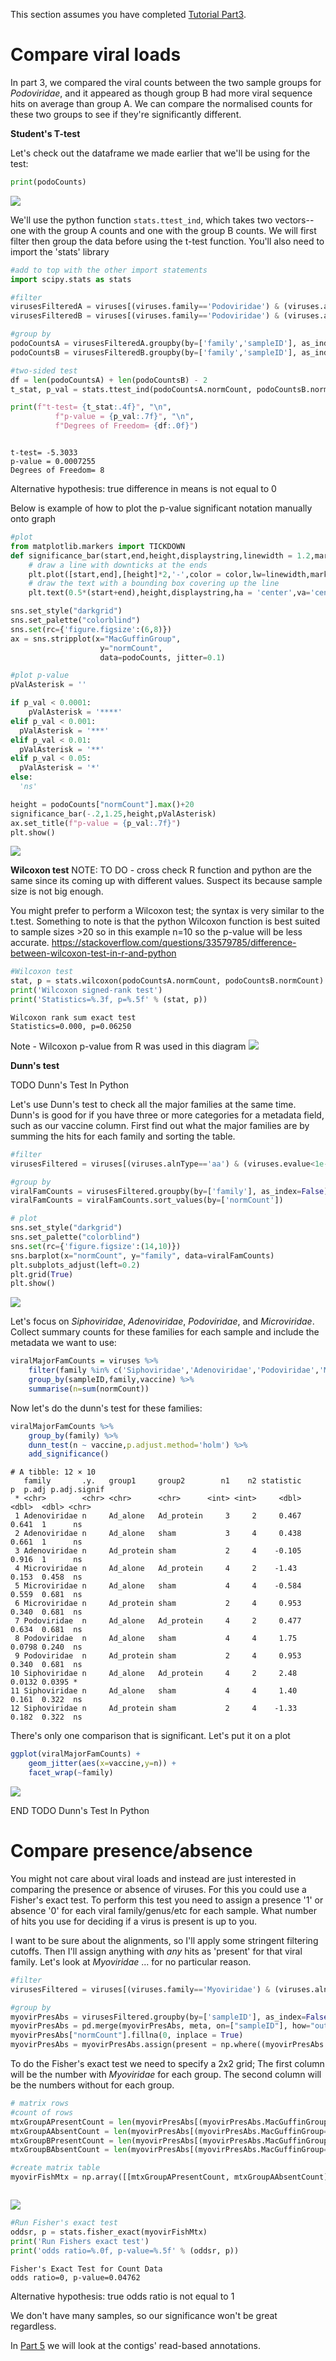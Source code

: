 This section assumes you have completed [Tutorial Part3](tutorialPt3.md).

# Compare viral loads

In part 3, we compared the viral counts between the two sample groups for _Podoviridae_,
and it appeared as though group B had more viral sequence hits on average than group A.
We can compare the normalised counts for these two groups to see if they're significantly different.

**Student's T-test**

Let's check out the dataframe we made earlier that we'll be using for the test:

```python
print(podoCounts)
```

![](img/pythonTutPodoCnts.png)

We'll use the python function `stats.ttest_ind`, which takes two vectors--one with the 
group A counts and one with the group B counts.
We will first filter then group the data before using the t-test function. You'll also need to import the 'stats' library

```python
#add to top with the other import statements
import scipy.stats as stats

#filter
virusesFilteredA = viruses[(viruses.family=='Podoviridae') & (viruses.alnType=='aa') & (viruses.evalue<1e-10) & (viruses.MacGuffinGroup == 'A')]
virusesFilteredB = viruses[(viruses.family=='Podoviridae') & (viruses.alnType=='aa') & (viruses.evalue<1e-10) & (viruses.MacGuffinGroup == 'B')]

#group by
podoCountsA = virusesFilteredA.groupby(by=['family','sampleID'], as_index=False)['normCount'].agg('sum')
podoCountsB = virusesFilteredB.groupby(by=['family','sampleID'], as_index=False)['normCount'].agg('sum')

#two-sided test
df = len(podoCountsA) + len(podoCountsB) - 2
t_stat, p_val = stats.ttest_ind(podoCountsA.normCount, podoCountsB.normCount, equal_var=True)

print(f"t-test= {t_stat:.4f}", "\n",
          f"p-value = {p_val:.7f}", "\n",
          f"Degrees of Freedom= {df:.0f}")
```

```text

t-test= -5.3033 
p-value = 0.0007255
Degrees of Freedom= 8

```
Alternative hypothesis: true difference in means is not equal to 0

Below is example of how to plot the p-value significant notation manually onto graph
```python
#plot
from matplotlib.markers import TICKDOWN
def significance_bar(start,end,height,displaystring,linewidth = 1.2,markersize = 8,boxpad  =0.3,fontsize = 15,color = 'k'):
    # draw a line with downticks at the ends
    plt.plot([start,end],[height]*2,'-',color = color,lw=linewidth,marker = TICKDOWN,markeredgewidth=linewidth,markersize = markersize)
    # draw the text with a bounding box covering up the line
    plt.text(0.5*(start+end),height,displaystring,ha = 'center',va='center',bbox=dict(facecolor='1.', edgecolor='none',boxstyle='Square,pad='+str(boxpad)),size = fontsize)

sns.set_style("darkgrid")
sns.set_palette("colorblind")
sns.set(rc={'figure.figsize':(6,8)})
ax = sns.stripplot(x="MacGuffinGroup",
                    y="normCount",
                    data=podoCounts, jitter=0.1)

#plot p-value
pValAsterisk = ''

if p_val < 0.0001:
    pValAsterisk = '****'
elif p_val < 0.001:
  pValAsterisk = '***'
elif p_val < 0.01:
  pValAsterisk = '**'
elif p_val < 0.05:
  pValAsterisk = '*'
else:
  'ns'

height = podoCounts["normCount"].max()+20
significance_bar(-.2,1.25,height,pValAsterisk)
ax.set_title(f"p-value = {p_val:.7f}")
plt.show()
```

![](img/pythonTutPodoJitterTTest.png)

**Wilcoxon test**
NOTE: TO DO - cross check R function and python are the same since its
coming up with different values. Suspect its because sample size is not
big enough.

You might prefer to perform a Wilcoxon test; the syntax is very similar to the t.test.
Something to note is that the python Wilcoxon function is best suited to sample sizes >20
so in this example n=10 so the p-value will be less accurate.
https://stackoverflow.com/questions/33579785/difference-between-wilcoxon-test-in-r-and-python

```python
#Wilcoxon test
stat, p = stats.wilcoxon(podoCountsA.normCount, podoCountsB.normCount)
print('Wilcoxon signed-rank test')
print('Statistics=%.3f, p=%.5f' % (stat, p))
```

```text
Wilcoxon rank sum exact test
Statistics=0.000, p=0.06250
```
Note - Wilcoxon p-value from R was used in this diagram
![](img/tutePodoJitterWilc.png)

**Dunn's test**

TODO Dunn's Test In Python

Let's use Dunn's test to check all the major families at the same time.
Dunn's is good for if you have three or more categories for a metadata field, such as our vaccine column.
First find out what the major families are by summing the hits for each family and sorting the table.

```python
#filter
virusesFiltered = viruses[(viruses.alnType=='aa') & (viruses.evalue<1e-10)]

#group by
viralFamCounts = virusesFiltered.groupby(by=['family'], as_index=False)['normCount'].agg('sum')
viralFamCounts = viralFamCounts.sort_values(by=['normCount'])

# plot
sns.set_style("darkgrid")
sns.set_palette("colorblind")
sns.set(rc={'figure.figsize':(14,10)})
sns.barplot(x="normCount", y="family", data=viralFamCounts)
plt.subplots_adjust(left=0.2)
plt.grid(True)
plt.show()
```

![](img/pythonTutFamCnts.png)

Let's focus on _Siphoviridae_, _Adenoviridae_, _Podoviridae_, and _Microviridae_.
Collect summary counts for these families for each sample and include the metadata we want to use:

```R
viralMajorFamCounts = viruses %>% 
    filter(family %in% c('Siphoviridae','Adenoviridae','Podoviridae','Microviridae')) %>% 
    group_by(sampleID,family,vaccine) %>% 
    summarise(n=sum(normCount))
```

Now let's do the dunn's test for these families:

```R
viralMajorFamCounts %>% 
    group_by(family) %>% 
    dunn_test(n ~ vaccine,p.adjust.method='holm') %>% 
    add_significance()
```

```text
# A tibble: 12 × 10
   family       .y.   group1     group2        n1    n2 statistic      p  p.adj p.adj.signif
 * <chr>        <chr> <chr>      <chr>      <int> <int>     <dbl>  <dbl>  <dbl> <chr>       
 1 Adenoviridae n     Ad_alone   Ad_protein     3     2     0.467 0.641  1      ns          
 2 Adenoviridae n     Ad_alone   sham           3     4     0.438 0.661  1      ns          
 3 Adenoviridae n     Ad_protein sham           2     4    -0.105 0.916  1      ns          
 4 Microviridae n     Ad_alone   Ad_protein     4     2    -1.43  0.153  0.458  ns          
 5 Microviridae n     Ad_alone   sham           4     4    -0.584 0.559  0.681  ns          
 6 Microviridae n     Ad_protein sham           2     4     0.953 0.340  0.681  ns          
 7 Podoviridae  n     Ad_alone   Ad_protein     4     2     0.477 0.634  0.681  ns          
 8 Podoviridae  n     Ad_alone   sham           4     4     1.75  0.0798 0.240  ns          
 9 Podoviridae  n     Ad_protein sham           2     4     0.953 0.340  0.681  ns          
10 Siphoviridae n     Ad_alone   Ad_protein     4     2     2.48  0.0132 0.0395 *           
11 Siphoviridae n     Ad_alone   sham           4     4     1.40  0.161  0.322  ns          
12 Siphoviridae n     Ad_protein sham           2     4    -1.33  0.182  0.322  ns  
```

There's only one comparison that is significant.
Let's put it on a plot

```R
ggplot(viralMajorFamCounts) +
    geom_jitter(aes(x=vaccine,y=n)) +
    facet_wrap(~family)
```

![](img/tuteDunns.png)

END TODO Dunn's Test In Python

# Compare presence/absence

You might not care about viral loads and instead are just interested in comparing the presence or absence of viruses.
For this you could use a Fisher's exact test.
To perform this test you need to assign a presence '1' or absence '0' for each viral family/genus/etc for each sample.
What number of hits you use for deciding if a virus is present is up to you.

I want to be sure about the alignments, so I'll apply some stringent filtering cutoffs.
Then I'll assign anything with _any_ hits as 'present' for that viral family.
Let's look at _Myoviridae_ ... for no particular reason.
 
```python
#filter
virusesFiltered = viruses[(viruses.family=='Myoviridae') & (viruses.alnType=='aa') & (viruses.evalue<1e-30) & (viruses.alnlen>150) & (viruses.pident>75)]

#group by
myovirPresAbs = virusesFiltered.groupby(by=['sampleID'], as_index=False, dropna=False)['normCount'].agg('sum')
myovirPresAbs = pd.merge(myovirPresAbs, meta, on=["sampleID"], how="outer")
myovirPresAbs["normCount"].fillna(0, inplace = True)
myovirPresAbs = myovirPresAbs.assign(present = np.where((myovirPresAbs.normCount>0),1,0))
```

To do the Fisher's exact test we need to specify a 2x2 grid;
The first column will be the number with _Myoviridae_ for each group.
The second column will be the numbers without for each group.

```python
# matrix rows
#count of rows
mtxGroupAPresentCount = len(myovirPresAbs[(myovirPresAbs.MacGuffinGroup=='A') & (myovirPresAbs.present == 1)])
mtxGroupAAbsentCount = len(myovirPresAbs[(myovirPresAbs.MacGuffinGroup=='A') & (myovirPresAbs.present == 0)])
mtxGroupBPresentCount = len(myovirPresAbs[(myovirPresAbs.MacGuffinGroup=='B') & (myovirPresAbs.present == 1)])
mtxGroupBAbsentCount = len(myovirPresAbs[(myovirPresAbs.MacGuffinGroup=='B') & (myovirPresAbs.present == 0)])

#create matrix table
myovirFishMtx = np.array([[mtxGroupAPresentCount, mtxGroupAAbsentCount], [mtxGroupBPresentCount, mtxGroupBAbsentCount]])



```

![](img/tuteFishMtx.png)

```python
#Run Fisher's exact test
oddsr, p = stats.fisher_exact(myovirFishMtx)
print('Run Fishers exact test')
print('odds ratio=%.0f, p-value=%.5f' % (oddsr, p))
```

```text
Fisher's Exact Test for Count Data
odds ratio=0, p-value=0.04762
```

Alternative hypothesis: true odds ratio is not equal to 1

We don't have many samples, so our significance won't be great regardless.

In [Part 5](tutorialPt5.md) we will look at the contigs' read-based annotations.